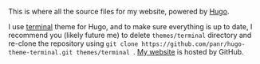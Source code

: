 This is where all the source files for my website, powered by [Hugo](https://gohugo.io/).

I use [terminal](https://github.com/panr/hugo-theme-terminal) theme for Hugo, and to make sure everything is up to date, 
I recommend you (likely future me) to delete `themes/terminal` directory and re-clone the repository using `git clone https://github.com/panr/hugo-theme-terminal.git themes/terminal
`. [My website](https://theopn.github.io/) is hosted by GitHub.
